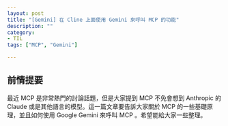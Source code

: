 ```yaml
---
layout: post
title: "[Gemini] 在 Cline 上面使用 Gemini 來呼叫 MCP 的功能"
description: ""
category: 
- TIL
tags: ["MCP", "Gemini"]

---
```






## 前情提要

最近 MCP 是非常熱門的討論話題，但是大家提到 MCP 不免會想到 Anthropic 的 Claude 或是其他語言的模型。這一篇文章要告訴大家關於 MCP 的一些基礎原理，並且如何使用 Google Gemini 來呼叫 MCP 。希望能給大家一些整理。

